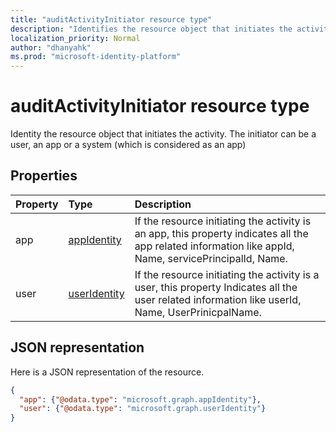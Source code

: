 ```yaml
---
title: "auditActivityInitiator resource type"
description: "Identifies the resource object that initiates the activity. The initiator can be a user, an app or a system (which is considered as an app)"
localization_priority: Normal
author: "dhanyahk"
ms.prod: "microsoft-identity-platform"
---
```


# auditActivityInitiator resource type

Identity the resource object that initiates the activity. The initiator can be a user, an app or a system (which is considered as an app)

## Properties

| Property	   | Type	|Description|
|:---------------|:--------|:----------|
|app|[appIdentity](appidentity.md)|If the resource initiating the activity is an app, this property indicates all the app related information like appId, Name, servicePrincipalId, Name.|
|user|[userIdentity](useridentity.md)|If the resource initiating the activity is a user, this property Indicates all the user related information like userId, Name, UserPrinicpalName.|

## JSON representation

Here is a JSON representation of the resource.

<!-- {
  "blockType": "resource",
  "optionalProperties": [

  ],
  "@odata.type": "microsoft.graph.auditActivityInitiator"
}-->

```json
{
  "app": {"@odata.type": "microsoft.graph.appIdentity"},
  "user": {"@odata.type": "microsoft.graph.userIdentity"}
}

```

<!-- uuid: 8fcb5dbc-d5aa-4681-8e31-b001d5168d79
2015-10-25 14:57:30 UTC -->
<!-- {
  "type": "#page.annotation",
  "description": "auditActivityInitiator resource",
  "keywords": "",
  "section": "documentation",
  "tocPath": ""
}-->
